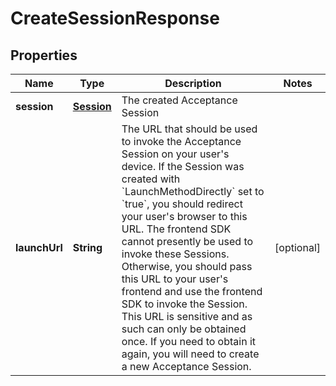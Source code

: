 

# CreateSessionResponse


## Properties

| Name | Type | Description | Notes |
|------------ | ------------- | ------------- | -------------|
|**session** | [**Session**](Session.md) | The created Acceptance Session |  |
|**launchUrl** | **String** | The URL that should be used to invoke the Acceptance Session on your user&#39;s device.                If the Session was created with &#x60;LaunchMethodDirectly&#x60; set to &#x60;true&#x60;, you should redirect your user&#39;s browser to this URL. The frontend SDK cannot presently be used to  invoke these Sessions.                Otherwise, you should pass this URL to your user&#39;s frontend and use the frontend SDK to invoke the Session.                This URL is sensitive and as such can only be obtained once. If you need to obtain it again, you will need to create a new Acceptance Session. |  [optional] |



